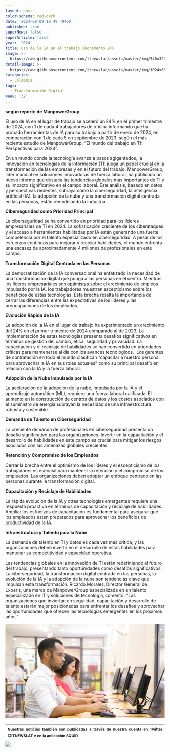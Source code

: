 ```yaml
---
layout: posts
color-schema: red-dark
date: '2024-08-09 10:49 -0400'
published: true
superNews: false
superArticle: false
year: '2024'
title: Uso de la IA en el trabajo incrementó 24%
image: >-
  https://raw.githubusercontent.com/itnewslat/assets/master/img/540x320/trabajador-en-la-pc-p.jpg
detail-image: >-
  https://raw.githubusercontent.com/itnewslat/assets/master/img/1024x680/trabajador-en-la-pc-g.jpg
categories:
  - Colombia
tags:
  - Transformación Digital
week: '32'
---
```

**según reporte de ManpowerGroup**

El uso de IA en el lugar de trabajo se aceleró un 24% en el primer trimestre de 2024, con 1 de cada 4 trabajadores de oficina informando que ha probado herramientas de IA para su trabajo a partir de enero de 2024, en comparación con 1 de cada 5 en septiembre de 2023, según el más reciente estudio de ManpowerGroup, “El mundo del trabajo en TI: Perspectivas para 2024”.

En un mundo donde la tecnología avanza a pasos agigantados, la innovación en tecnologías de la información (TI) juega un papel crucial en la transformación de las empresas y en el futuro del trabajo. ManpowerGroup, líder mundial en soluciones innovadoras de fuerza laboral, ha publicado un nuevo informe que destaca las tendencias globales más importantes de TI y su impacto significativo en el campo laboral. Este análisis, basado en datos y perspectivas recientes, subraya cómo la ciberseguridad, la inteligencia artificial (IA), la adopción de la nube y una transformación digital centrada en las personas, están remodelando la industria.

**Ciberseguridad como Prioridad Principal**

La ciberseguridad se ha convertido en prioridad para los líderes empresariales de TI en 2024. La sofisticación creciente de los ciberataques y el acceso a herramientas habilitadas por IA están generando una fuerte competencia por el talento especializado en ciberseguridad. A pesar de los esfuerzos continuos para mejorar y reciclar habilidades, el mundo enfrenta una escasez de aproximadamente 4 millones de profesionales en este campo.

**Transformación Digital Centrada en las Personas**

La democratización de la IA conversacional ha enfatizado la necesidad de una transformación digital que ponga a las personas en el centro. Mientras los líderes empresariales son optimistas sobre el crecimiento de empleos impulsado por la IA, los trabajadores muestran escepticismo sobre los beneficios de estas tecnologías. Esta brecha resalta la importancia de cerrar las diferencias entre las expectativas de los líderes y las preocupaciones de los empleados.

**Evolución Rápida de la IA**

La adopción de la IA en el lugar de trabajo ha experimentado un crecimiento del 24% en el primer trimestre de 2024 comparado al de 2023. La implementación de estas tecnologías presenta desafíos significativos en términos de gestión del cambio, ética, seguridad y privacidad. La capacitación y el reciclaje de habilidades se han convertido en prioridades críticas para mantenerse al día con los avances tecnológicos.  Los gerentes de contratación en todo el mundo clasifican “capacitar a nuestro personal para aprovechar la IA en sus roles actuales” como su principal desafío en relación con la IA y la fuerza laboral.

**Adopción de la Nube Impulsada por la IA**

La aceleración de la adopción de la nube, impulsada por la IA y el aprendizaje automático (ML), requiere una fuerza laboral calificada. El aumento en la construcción de centros de datos y los costos asociados con el suministro de energía subrayan la necesidad de una infraestructura robusta y sostenible.

**Demanda de Talento en Ciberseguridad**

La creciente demanda de profesionales en ciberseguridad presenta un desafío significativo para las organizaciones. Invertir en la capacitación y el desarrollo de habilidades en este campo es crucial para mitigar los riesgos asociados con las amenazas globales crecientes.

**Retención y Compromiso de los Empleados**

Cerrar la brecha entre el optimismo de los líderes y el escepticismo de los trabajadores es esencial para mantener la retención y el compromiso de los empleados. Las organizaciones deben adoptar un enfoque centrado en las personas durante la transformación digital.

**Capacitación y Reciclaje de Habilidades**

La rápida evolución de la IA y otras tecnologías emergentes requiere una respuesta proactiva en términos de capacitación y reciclaje de habilidades. Ampliar los esfuerzos de capacitación es fundamental para asegurar que los empleados estén preparados para aprovechar los beneficios de productividad de la IA.

**Infraestructura y Talento para la Nube**

La demanda de talento en TI y datos es cada vez más crítica, y las organizaciones deben invertir en el desarrollo de estas habilidades para mantener su competitividad y capacidad operativa.

Las tendencias globales en la innovación de TI están redefiniendo el futuro del trabajo, presentando tanto oportunidades como desafíos significativos. La ciberseguridad, la transformación digital centrada en las personas, la evolución de la IA y la adopción de la nube son tendencias clave que impulsan esta transformación. Ricardo Morales, Director General de Experis, una marca de ManpowerGroup especializada en en talento especializado en IT y soluciones de tecnología, comentó: "Las organizaciones que inviertan en seguridad, capacitación y desarrollo de talento estarán mejor posicionadas para enfrentar los desafíos y aprovechar las oportunidades que ofrecen las tecnologías emergentes en los próximos años."

![](https://raw.githubusercontent.com/itnewslat/assets/master/img/540x320/trabajador-en-la-pc-p.jpg)

<table style="height: 42px;" width="569">
<tbody>
<tr>
<td style="text-align: justify;"><sub><strong>Nuestras noticias también son publicadas a través de nuestra cuenta en Twitter <a href="https://twitter.com/itnewslat?lang=es">@ITNEWSLAT</a> y en la aplicación <a href="https://squidapp.co/en/">SQUID</a></strong></sub></td>
</tr>
</tbody>
</table>

<img src="https://tracker.metricool.com/c3po.jpg?hash=56f88a41e39ab42c063cc51676587a04"/>